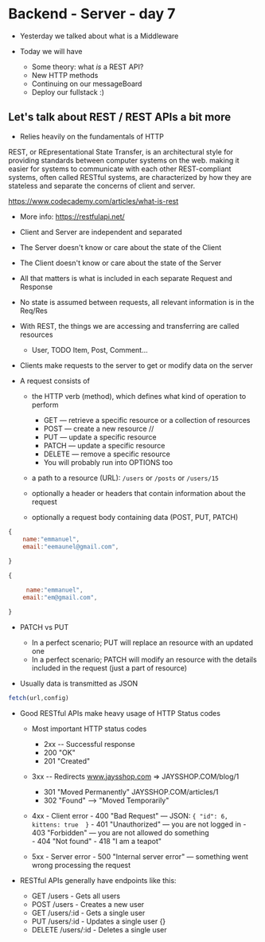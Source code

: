 # Backend - Server - day 7

- Yesterday we talked about what is a Middleware


- Today we will have

  - Some theory: what _is_ a REST API?
  - New HTTP methods
  - Continuing on our messageBoard
  - Deploy our fullstack :)


## Let's talk about REST / REST APIs a bit more


- Relies heavily on the fundamentals of HTTP


REST, or REpresentational State Transfer, is an architectural style for providing standards between computer systems on the web. making it easier for systems to communicate with each other  REST-compliant systems, often called RESTful systems, are characterized by how they are stateless and separate the concerns of client and server.

 https://www.codecademy.com/articles/what-is-rest

 - More info: https://restfulapi.net/

 - Client and Server are independent and separated

  - The Server doesn't know or care about the state of the Client
  - The Client doesn't know or care about the state of the Server


- All that matters is what is included in each separate Request and Response

- No state is assumed between requests, all relevant information is in the Req/Res


- With REST, the things we are accessing and transferring are called resources
  - User, TODO Item, Post, Comment...


- Clients make requests to the server to get or modify data on the server


- A request consists of

  - the HTTP verb (method), which defines what kind of operation to perform
 
    - GET — retrieve a specific resource or a collection of resources
    - POST — create a new resource  // 
    - PUT — update a specific resource
    - PATCH — update a specific resource
    - DELETE — remove a specific resource
    - You will probably run into OPTIONS too


  - a path to a resource (URL): `/users` or `/posts` or `/users/15`
  - optionally a header or headers that contain information about the request
  - optionally a request body containing data (POST, PUT, PATCH)
  

```js
{
    name:"emmanuel",
    email:"eemaunel@gmail.com",
     
}

{

     name:"emmanuel",
    email:"em@gmail.com",

}


```


- PATCH vs PUT

  - In a perfect scenario; PUT will replace an resource with an updated one
  - In a perfect scenario; PATCH will modify an resource with the details included in the request (just a part of resource)

- Usually data is transmitted as JSON

```js
fetch(url,config)
```
- Good RESTful APIs make heavy usage of HTTP Status codes

  - Most important HTTP status codes
     - 2xx -- Successful response
     - 200 "OK"
     - 201 "Created"
   - 3xx -- Redirects                                                         www.jaysshop.com    => JAYSSHOP.COM/blog/1
     - 301 "Moved Permanently"                      JAYSSHOP.COM/articles/1
     - 302 "Found" —> "Moved Temporarily"

    - 4xx - Client error
          - 400 "Bad Request" — JSON: `{ "id": 6, kittens: true  }`
          - 401 "Unauthorized" — you are not logged in
          - 403 "Forbidden" — you are not allowed do something       
          - 404 "Not found"
          - 418 "I am a teapot"

     - 5xx - Server error
      - 500 "Internal server error" — something went wrong processing the request



- RESTful APIs generally have endpoints like this:
  - GET    /users                 - Gets all users
  - POST   /users                 - Creates a new user
  - GET    /users/:id             - Gets a single user
  - PUT    /users/:id             - Updates a single user   {}
  - DELETE /users/:id             - Deletes a single user

